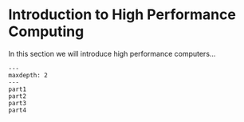 # Introduction to High Performance Computing

In this section we will introduce high performance computers...


```{toctree}
---
maxdepth: 2
---
part1
part2
part3
part4
```